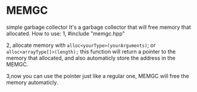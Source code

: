 # MEMGC
simple garbage collector
It's a garbage collector that will free memory that allocated.
How to use:
1, #include "memgc.hpp"

2, allocate memory with ```alloc<yourType>(yourArguments)```;
or
```alloc<arrayType[]>(length);```
this function will return a pointer to the memory that allocated, and also automaticly store the address in the MEMGC.

3,now you can use the pointer just like a regular one, MEMGC will free the memory automaticly.
